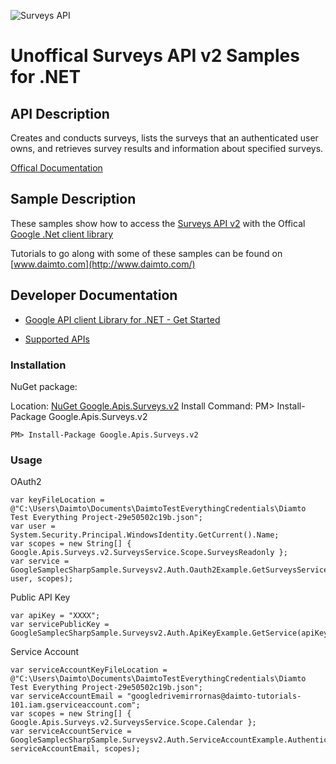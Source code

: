 ﻿![Surveys API](https://www.gstatic.com/images/branding/product/1x/googleg_32dp.png)

# Unoffical Surveys API v2 Samples for .NET  

## API Description

Creates and conducts surveys, lists the surveys that an authenticated user owns, and retrieves survey results and information about specified surveys.

[Offical Documentation](https://www.google.com/search?q=Surveys)

## Sample Description

These samples show how to access the [Surveys API v2](https://www.google.com/search?q=Surveys) with the Offical [Google .Net client library](https://github.com/google/google-api-dotnet-client)

Tutorials to go along with some of these samples can be found on [www.daimto.com](http://www.daimto.com/)

## Developer Documentation

* [Google API client Library for .NET - Get Started](https://developers.google.com/api-client-library/dotnet/get_started)

* [Supported APIs](https://developers.google.com/api-client-library/dotnet/apis/)

### Installation

NuGet package:

Location: [NuGet Google.Apis.Surveys.v2](https://www.nuget.org/packages/Google.Apis.Surveys.v2)
Install Command: PM>  Install-Package Google.Apis.Surveys.v2

```
PM> Install-Package Google.Apis.Surveys.v2
```

### Usage

OAuth2
```
var keyFileLocation = @"C:\Users\Daimto\Documents\DaimtoTestEverythingCredentials\Diamto Test Everything Project-29e50502c19b.json";
var user = System.Security.Principal.WindowsIdentity.GetCurrent().Name;
var scopes = new String[] { Google.Apis.Surveys.v2.SurveysService.Scope.SurveysReadonly };
var service = GoogleSamplecSharpSample.Surveysv2.Auth.Oauth2Example.GetSurveysService(keyFileLocation, user, scopes);
```

Public API Key

```
var apiKey = "XXXX";
var servicePublicKey = GoogleSamplecSharpSample.Surveysv2.Auth.ApiKeyExample.GetService(apiKey);
```

Service Account
```
var serviceAccountKeyFileLocation = @"C:\Users\Daimto\Documents\DaimtoTestEverythingCredentials\Diamto Test Everything Project-29e50502c19b.json";
var serviceAccountEmail = "googledrivemirrornas@daimto-tutorials-101.iam.gserviceaccount.com";
var scopes = new String[] { Google.Apis.Surveys.v2.SurveysService.Scope.Calendar };            
var serviceAccountService = GoogleSamplecSharpSample.Surveysv2.Auth.ServiceAccountExample.AuthenticateServiceAccount(serviceAccountKeyFileLocation, serviceAccountEmail, scopes);
```
